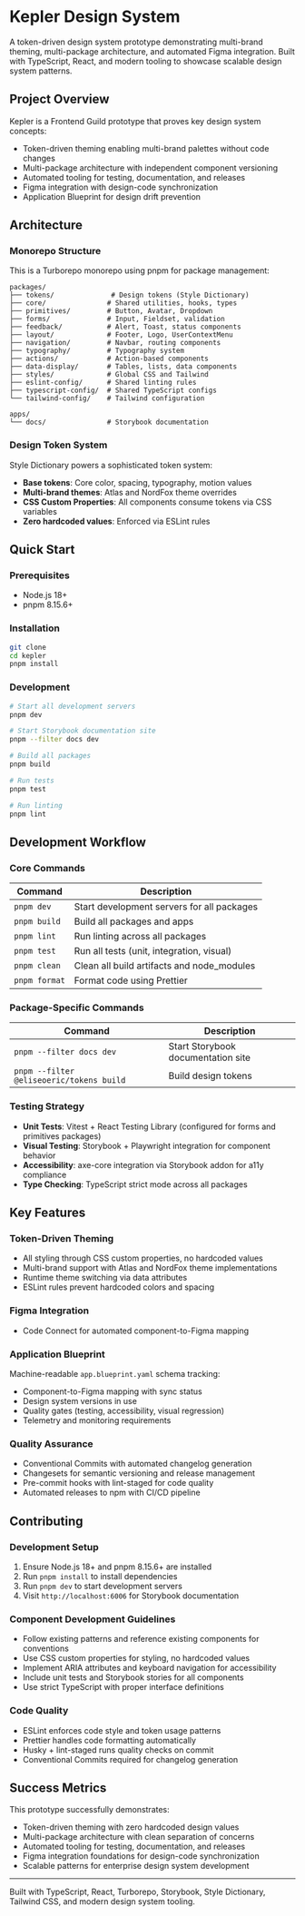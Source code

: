 # Kepler Design System

A token-driven design system prototype demonstrating multi-brand theming, multi-package architecture, and automated Figma integration. Built with TypeScript, React, and modern tooling to showcase scalable design system patterns.

## Project Overview

Kepler is a Frontend Guild prototype that proves key design system concepts:

- Token-driven theming enabling multi-brand palettes without code changes
- Multi-package architecture with independent component versioning
- Automated tooling for testing, documentation, and releases
- Figma integration with design-code synchronization
- Application Blueprint for design drift prevention

## Architecture

### Monorepo Structure

This is a Turborepo monorepo using pnpm for package management:

```
packages/
├── tokens/              # Design tokens (Style Dictionary)
├── core/               # Shared utilities, hooks, types
├── primitives/         # Button, Avatar, Dropdown
├── forms/              # Input, Fieldset, validation
├── feedback/           # Alert, Toast, status components
├── layout/             # Footer, Logo, UserContextMenu
├── navigation/         # Navbar, routing components
├── typography/         # Typography system
├── actions/            # Action-based components
├── data-display/       # Tables, lists, data components
├── styles/             # Global CSS and Tailwind
├── eslint-config/      # Shared linting rules
├── typescript-config/  # Shared TypeScript configs
└── tailwind-config/    # Tailwind configuration

apps/
└── docs/               # Storybook documentation
```

### Design Token System

Style Dictionary powers a sophisticated token system:

- **Base tokens**: Core color, spacing, typography, motion values
- **Multi-brand themes**: Atlas and NordFox theme overrides
- **CSS Custom Properties**: All components consume tokens via CSS variables
- **Zero hardcoded values**: Enforced via ESLint rules

## Quick Start

### Prerequisites

- Node.js 18+
- pnpm 8.15.6+

### Installation

```bash
git clone
cd kepler
pnpm install
```

### Development

```bash
# Start all development servers
pnpm dev

# Start Storybook documentation site
pnpm --filter docs dev

# Build all packages
pnpm build

# Run tests
pnpm test

# Run linting
pnpm lint
```

## Development Workflow

### Core Commands

| Command       | Description                                |
| ------------- | ------------------------------------------ |
| `pnpm dev`    | Start development servers for all packages |
| `pnpm build`  | Build all packages and apps                |
| `pnpm lint`   | Run linting across all packages            |
| `pnpm test`   | Run all tests (unit, integration, visual)  |
| `pnpm clean`  | Clean all build artifacts and node_modules |
| `pnpm format` | Format code using Prettier                 |

### Package-Specific Commands

| Command                                  | Description                        |
| ---------------------------------------- | ---------------------------------- |
| `pnpm --filter docs dev`                 | Start Storybook documentation site |
| `pnpm --filter @eliseoeric/tokens build` | Build design tokens                |

### Testing Strategy

- **Unit Tests**: Vitest + React Testing Library (configured for forms and primitives packages)
- **Visual Testing**: Storybook + Playwright integration for component behavior
- **Accessibility**: axe-core integration via Storybook addon for a11y compliance
- **Type Checking**: TypeScript strict mode across all packages

## Key Features

### Token-Driven Theming

- All styling through CSS custom properties, no hardcoded values
- Multi-brand support with Atlas and NordFox theme implementations
- Runtime theme switching via data attributes
- ESLint rules prevent hardcoded colors and spacing

### Figma Integration

- Code Connect for automated component-to-Figma mapping

### Application Blueprint

Machine-readable `app.blueprint.yaml` schema tracking:

- Component-to-Figma mapping with sync status
- Design system versions in use
- Quality gates (testing, accessibility, visual regression)
- Telemetry and monitoring requirements

### Quality Assurance

- Conventional Commits with automated changelog generation
- Changesets for semantic versioning and release management
- Pre-commit hooks with lint-staged for code quality
- Automated releases to npm with CI/CD pipeline

## Contributing

### Development Setup

1. Ensure Node.js 18+ and pnpm 8.15.6+ are installed
2. Run `pnpm install` to install dependencies
3. Run `pnpm dev` to start development servers
4. Visit `http://localhost:6006` for Storybook documentation

### Component Development Guidelines

- Follow existing patterns and reference existing components for conventions
- Use CSS custom properties for styling, no hardcoded values
- Implement ARIA attributes and keyboard navigation for accessibility
- Include unit tests and Storybook stories for all components
- Use strict TypeScript with proper interface definitions

### Code Quality

- ESLint enforces code style and token usage patterns
- Prettier handles code formatting automatically
- Husky + lint-staged runs quality checks on commit
- Conventional Commits required for changelog generation

## Success Metrics

This prototype successfully demonstrates:

- Token-driven theming with zero hardcoded design values
- Multi-package architecture with clean separation of concerns
- Automated tooling for testing, documentation, and releases
- Figma integration foundations for design-code synchronization
- Scalable patterns for enterprise design system development

---

Built with TypeScript, React, Turborepo, Storybook, Style Dictionary, Tailwind CSS, and modern design system tooling.
